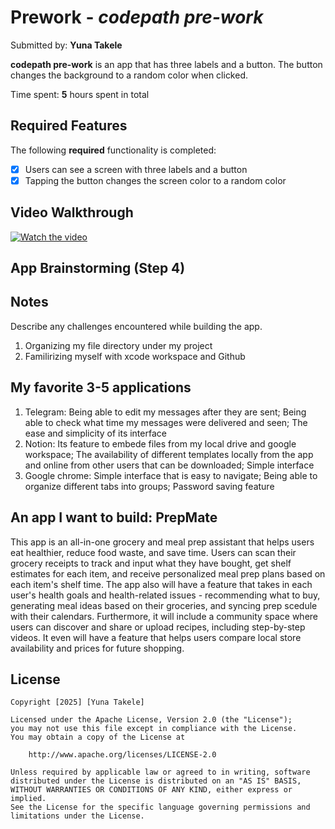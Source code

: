 # Prework - *codepath pre-work*

Submitted by: **Yuna Takele**

**codepath pre-work** is an app that has three labels and a button. The button changes the background to a random color when clicked.  

Time spent: **5** hours spent in total

## Required Features

The following **required** functionality is completed:

- [x] Users can see a screen with three labels and a button
- [x] Tapping the button changes the screen color to a random color
 
## Video Walkthrough
[![Watch the video](https://cdn.loom.com/sessions/thumbnails/dc0cf766d67840fe9bf5cb7cde763cac-bb3a92a44a91b825-full-play.gif)](https://www.loom.com/share/dc0cf766d67840fe9bf5cb7cde763cac)

## App Brainstorming (Step 4)

## Notes

Describe any challenges encountered while building the app.
1. Organizing my file directory under my project
2. Familirizing myself with xcode workspace and Github

## My favorite 3-5 applications
1. Telegram: Being able to edit my messages after they are sent; Being able to check what time my messages were delivered and seen; The ease and simplicity of its interface 
2. Notion: Its feature to embede files from my local drive and google workspace; The availability of different templates locally from the app and online from other users that can be downloaded; Simple interface
3. Google chrome: Simple interface that is easy to navigate; Being able to organize different tabs into groups; Password saving feature
    
## An app I want to build: PrepMate

This app is an all-in-one grocery and meal prep assistant that helps users eat healthier, reduce food waste, and save time. Users can scan their grocery receipts to track and input what they have bought, get shelf estimates for each item, and receive personalized meal prep plans based on each item's shelf time. The app also will have a feature that takes in each user's health goals and health-related issues - recommending what to buy, generating meal ideas based on their groceries, and syncing prep scedule with their calendars. Furthermore, it will include a community space where users can discover and share or upload recipes, including step-by-step videos. It even will have a feature that helps users compare local store availability and prices for future shopping. 

## License

    Copyright [2025] [Yuna Takele]

    Licensed under the Apache License, Version 2.0 (the "License");
    you may not use this file except in compliance with the License.
    You may obtain a copy of the License at

        http://www.apache.org/licenses/LICENSE-2.0

    Unless required by applicable law or agreed to in writing, software
    distributed under the License is distributed on an "AS IS" BASIS,
    WITHOUT WARRANTIES OR CONDITIONS OF ANY KIND, either express or implied.
    See the License for the specific language governing permissions and
    limitations under the License.
